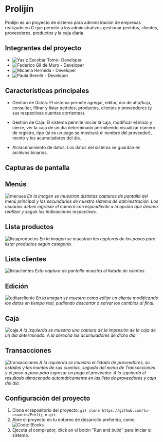 # Prolijín
Prolijín es un proyecto de sistema para administración de empresas realizado en C que permite a los administrativos gestionar pedidos, clientes, proveedores, productos y la caja diaria. 

## Integrantes del proyecto
- <img src="https://img.shields.io/badge/Yas'z%20Escobar%20Tomé-Developer-blue" alt="Yas'z Escobar Tomé- Developer">
- <img src="https://img.shields.io/badge/Federico%20Gil%20de%20Muro-Developer-blue" alt="Federico Gil de Muro - Developer">
- <img src="https://img.shields.io/badge/Micaela%20Hermida-Developer-blue" alt="Micaela Hermida - Developer">
- <img src="https://img.shields.io/badge/Paula%20Bereilh-Developer-blue" alt="Paula Bereilh - Developer">

## Características principales

- Gestión de Datos: El sistema permite agregar, editar, dar de alta/baja, consultar, filtrar y listar pedidos, productos, clientes y proveedores (y sus respectivas cuentas corrientes).

- Gestión de Caja: El sistema permite iniciar la caja, modificar el inicio y cierre, ver la caja de un día determinado permitiendo visualizar número de registro, tipo (si es un pago se mostrará el nombre del proveedor), monto y los acumuladores del día. 
  
- Almacenamiento de datos: Los datos del sistema se guardan en archivos binarios. 

## Capturas de pantalla

## Menús
![menues](https://github.com/yaszcdp/Prolij-n/assets/106832395/a0c35117-2ab0-4d8b-b092-38dc17f9a9c8)
*En la imagen se muestran distintas capturas de pantalla del menú principal y los secundarios de nuestro sistema de administración. Los usuarios deben ingresar el número correspondiente a la opción que deseen realizar y seguir las indicaciones respectivas.*

## Lista productos
![listaproductos](https://github.com/yaszcdp/Prolij-n/assets/106832395/54f08e62-4a4c-4c01-ad6d-5d3c9681663b)
*En la imagen se muestran las capturas de los pasos para listar productos según categoría.*

## Lista clientes
![listaclientes](https://github.com/yaszcdp/Prolij-n/assets/106832395/6c0979ed-4087-4a30-a0ef-c2fa771514be)
*Esta captura de pantalla muestra el listado de clientes.*

## Edición
![editarcliente](https://github.com/yaszcdp/Prolij-n/assets/106832395/a9d52221-c40f-46f4-9dd1-96850f63eb9c)
*En la imagen se muestra como editar un cliente modificando los datos en tiempo real, pudiendo descartar o salvar los cambios al final.*

## Caja
![caja](https://github.com/yaszcdp/Prolij-n/assets/106832395/6d5d69b0-73b6-47c0-93fd-76027bd12acb)
*A la izquierda se muestra una captura de la impresión de la caja de un día determinado. A la derecha los acumuladores de dicho día.*

## Transacciones
![transacciones](https://github.com/yaszcdp/Prolij-n/assets/106832395/f8003790-cfc5-4384-a203-ad967eaa98ae)
*A la izquierda se muestra el listado de proveedores, su estados y los montos de sus cuentas, seguido del menú de Transacciones y el paso a paso para ingresar un pago al proveedor. A la izquierda el resultado almacenado automáticamente en las lista de proveedores y caja del día.*


## Configuración del proyecto

1. Clona el repositorio del proyecto: `git clone https://github.com/tu-usuario/Prolij-n.git`
2. Abre el proyecto en tu entorno de desarrollo preferido, como <img src="https://img.shields.io/badge/Code%20Blocks-red" alt="Code::Blocks"/>.
3. Ejecuta el compilador, click en el botón "Run and build" para iniciar el sistema.





  
